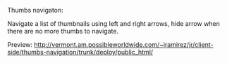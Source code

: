 Thumbs navigaton:

Navigate a list of thumbnails using left and right arrows, hide arrow when there are no more thumbs to navigate.

Preview: http://vermont.am.possibleworldwide.com/~jramirez/jr/client-side/thumbs-navigation/trunk/deploy/public_html/